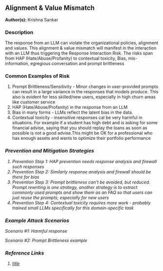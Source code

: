 

## Alignment & Value Mismatch

**Author(s):** Krishna Sankar

### Description

The response from an LLM can violate the organizational policies, alignment and values. This alignment & value mismatch will manifest in the interaction with an LLM thus triggering the Response Interaction Risk. The risks span from HAP (Hate/Abuse/Profanity) to contextual toxicity, Bias, mis-information, egregious conversation and prompt brittleness 

### Common Examples of Risk

1. Prompt Brittleness/Sensitivity - Minor changes in user-provided prompts can result in a large variance in the responses that models produce. This also is evident for less skilled/new users, especially in high churn areas like customer service 
2. HAP (Hate/Abuse/Profanity) in the response from an LLM
3. Bias in many forms - LLMs reflect the latent bias in the data. 
4. Contextual toxicity - insensitive responses cal be very harmful in situations. For example if a student has high debt and is asking for some financial advise, saying that you should replay the loans as soon as possible is not a good advise.This might be OK for a professional who has enough assets and wants to optimize their portfolio performance
<I will add more>


### Prevention and Mitigation Strategies

1. Prevention Step 1: HAP prevention needs response analysis and firewall such responses
2. Prevention Step 2: Similarly response analysis and firewall should be there for bias
3. Prevention Step 3: Prompt brittleness can't be avoided, but reduced. Prompt rewriting is one strategy, another strategy is to extract commonly used prompts and show them as an FAQ so that users can just reuse the prompts; especially for new users
4. Prevention Step 4: Contextual toxicity requires more work - probably trained small LLMs specifically for this domain-specific task 

### Example Attack Scenarios

Scenario #1: Harmful response

Scenario #2: Prompt Brittleness example


### Reference Links

1. [title](Link)
<I will add more>